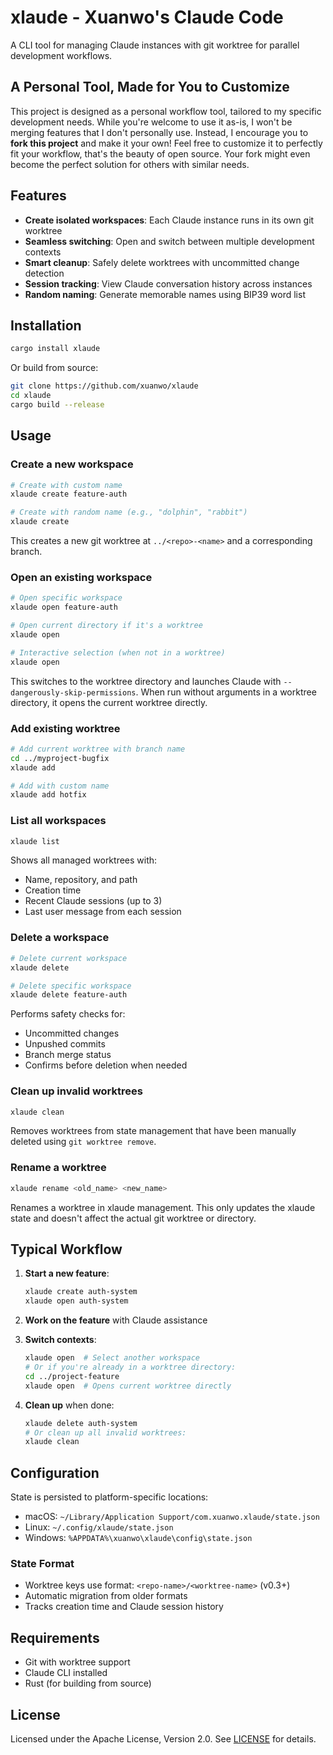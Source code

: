 # xlaude - Xuanwo's Claude Code

A CLI tool for managing Claude instances with git worktree for parallel development workflows.

## A Personal Tool, Made for You to Customize

This project is designed as a personal workflow tool, tailored to my specific development needs. While you're welcome to use it as-is, I won't be merging features that I don't personally use. Instead, I encourage you to **fork this project** and make it your own! Feel free to customize it to perfectly fit your workflow, that's the beauty of open source. Your fork might even become the perfect solution for others with similar needs.

## Features

- **Create isolated workspaces**: Each Claude instance runs in its own git worktree
- **Seamless switching**: Open and switch between multiple development contexts
- **Smart cleanup**: Safely delete worktrees with uncommitted change detection
- **Session tracking**: View Claude conversation history across instances
- **Random naming**: Generate memorable names using BIP39 word list

## Installation

```bash
cargo install xlaude
```

Or build from source:

```bash
git clone https://github.com/xuanwo/xlaude
cd xlaude
cargo build --release
```

## Usage

### Create a new workspace

```bash
# Create with custom name
xlaude create feature-auth

# Create with random name (e.g., "dolphin", "rabbit")
xlaude create
```

This creates a new git worktree at `../<repo>-<name>` and a corresponding branch.

### Open an existing workspace

```bash
# Open specific workspace
xlaude open feature-auth

# Open current directory if it's a worktree
xlaude open

# Interactive selection (when not in a worktree)
xlaude open
```

This switches to the worktree directory and launches Claude with `--dangerously-skip-permissions`. When run without arguments in a worktree directory, it opens the current worktree directly.

### Add existing worktree

```bash
# Add current worktree with branch name
cd ../myproject-bugfix
xlaude add

# Add with custom name
xlaude add hotfix
```

### List all workspaces

```bash
xlaude list
```

Shows all managed worktrees with:
- Name, repository, and path
- Creation time
- Recent Claude sessions (up to 3)
- Last user message from each session

### Delete a workspace

```bash
# Delete current workspace
xlaude delete

# Delete specific workspace
xlaude delete feature-auth
```

Performs safety checks for:
- Uncommitted changes
- Unpushed commits
- Branch merge status
- Confirms before deletion when needed

### Clean up invalid worktrees

```bash
xlaude clean
```

Removes worktrees from state management that have been manually deleted using `git worktree remove`.

### Rename a worktree

```bash
xlaude rename <old_name> <new_name>
```

Renames a worktree in xlaude management. This only updates the xlaude state and doesn't affect the actual git worktree or directory.

## Typical Workflow

1. **Start a new feature**:
   ```bash
   xlaude create auth-system
   xlaude open auth-system
   ```

2. **Work on the feature** with Claude assistance

3. **Switch contexts**:
   ```bash
   xlaude open  # Select another workspace
   # Or if you're already in a worktree directory:
   cd ../project-feature
   xlaude open  # Opens current worktree directly
   ```

4. **Clean up** when done:
   ```bash
   xlaude delete auth-system
   # Or clean up all invalid worktrees:
   xlaude clean
   ```

## Configuration

State is persisted to platform-specific locations:
- macOS: `~/Library/Application Support/com.xuanwo.xlaude/state.json`
- Linux: `~/.config/xlaude/state.json`
- Windows: `%APPDATA%\xuanwo\xlaude\config\state.json`

### State Format

- Worktree keys use format: `<repo-name>/<worktree-name>` (v0.3+)
- Automatic migration from older formats
- Tracks creation time and Claude session history

## Requirements

- Git with worktree support
- Claude CLI installed
- Rust (for building from source)

## License

Licensed under the Apache License, Version 2.0. See [LICENSE](LICENSE) for details.
